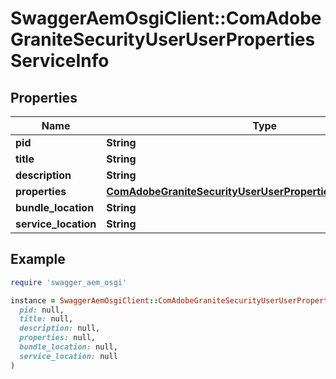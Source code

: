 # SwaggerAemOsgiClient::ComAdobeGraniteSecurityUserUserPropertiesServiceInfo

## Properties

| Name | Type | Description | Notes |
| ---- | ---- | ----------- | ----- |
| **pid** | **String** |  | [optional] |
| **title** | **String** |  | [optional] |
| **description** | **String** |  | [optional] |
| **properties** | [**ComAdobeGraniteSecurityUserUserPropertiesServiceProperties**](ComAdobeGraniteSecurityUserUserPropertiesServiceProperties.md) |  | [optional] |
| **bundle_location** | **String** |  | [optional] |
| **service_location** | **String** |  | [optional] |

## Example

```ruby
require 'swagger_aem_osgi'

instance = SwaggerAemOsgiClient::ComAdobeGraniteSecurityUserUserPropertiesServiceInfo.new(
  pid: null,
  title: null,
  description: null,
  properties: null,
  bundle_location: null,
  service_location: null
)
```

